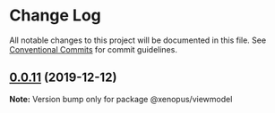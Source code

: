 # Change Log

All notable changes to this project will be documented in this file.
See [Conventional Commits](https://conventionalcommits.org) for commit guidelines.

## [0.0.11](https://gitlab.internal.alliancesoftware.com.au/alliance/xenopus/compare/@xenopus/viewmodel@0.0.9...@xenopus/viewmodel@0.0.11) (2019-12-12)

**Note:** Version bump only for package @xenopus/viewmodel
